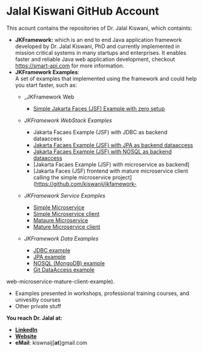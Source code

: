 # Jalal Kiswani GitHub Account

This acount contains the repositories of Dr. Jalal Kiswani, which containts:
- **JKFramework:** which is an end to end Java application framework developed by Dr. Jalal Kiswani, PhD and currently implemented in mission critical systems in many startups and enterprises. It  enables faster and reliable Java web application development, checkout https://smart-api.com for more information.
- **JKFramework Examples**:   
 A set of examples that implemented using the framework and could help you start faster, such as:
     - _JKFramework Web 
       - [Simple Jakarta Faces (JSF) Example with zero setup](https://github.com/kiswanij/jkframework-web-simple-example)
     
     - _JKFramework WebStack Examples_  
       - Jakarta Facaes Example (JSF) with JDBC as backend dataaccess 
       - [Jakarta Facaes Example (JSF) with JPA as backend dataaccess](https://github.com/kiswanij/jkframework-web-jpa-example)  
       - [Jakarta Facaes Example (JSF) with NOSQL as backend dataaccess](https://github.com/kiswanij/jkframework-web-nosql-example) 
       - [Jakarta Facaes Example (JSF) with microservice as backend] 
       - [Jakarta Faces (JSF) frontend with mature microservice client calling the simple microservice project](https://github.com/kiswanij/jkfamework-

    - _JKFramework Service Examples_
       - [Simple Microservice](https://github.com/kiswanij/jkframework-microservice-example) 
       - [Simple Microservice client](https://github.com/kiswanij/jkframework-microservice-client-example)
       - [Mataure Microservice](https://github.com/kiswanij/jkframework-microservice-mature-example) 
       - [Mature Microservice client](https://github.com/kiswanij/jkframework-microservice-mature-client-example)
       
    - _JKFramework Data Examples_
       - [JDBC example](https://github.com/kiswanij/jkframework-data-jdbc-example)  
       - [JPA example](https://github.com/kiswanij/jkframework-data-jpa-example) 
       - [NOSQL (MongoDB) example](https://github.com/kiswanij/jkframework-data-nosql-mongo-example)
       - [Git DataAccess example](https://github.com/kiswanij/jkframework-data-git-example)
    
     
web-microservice-mature-client-example). 
- Examples presented in workshops, professional training courses, and univesitiy courses
- Other private stuff

**You reach Dr. Jalal at:** 
- [**LinkedIn**](https://www.linkedin.com/in/jalalkiswani/) 
- [**Website**](https://jalalkiswani.com)
- **eMail**: kiswnaij[**at**]gmail.com
